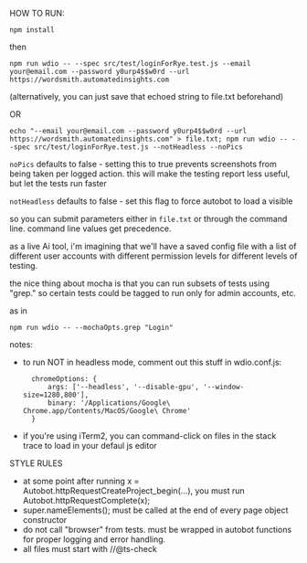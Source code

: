 HOW TO RUN:


``npm install``

then


``npm run wdio -- --spec src/test/loginForRye.test.js --email your@email.com --password y0urp4$$w0rd --url https://wordsmith.automatedinsights.com``



(alternatively, you can just save that echoed string to file.txt beforehand)

OR


``echo "--email your@email.com --password y0urp4$$w0rd --url https://wordsmith.automatedinsights.com" > file.txt; npm run wdio -- --spec src/test/loginForRye.test.js --notHeadless --noPics``

``noPics`` defaults to false - setting this to true prevents screenshots from being taken per logged action.  this will make the testing report less useful, but let the tests run faster

``notHeadless`` defaults to false - set this flag to force autobot to load a visible

so you can submit parameters either in ``file.txt`` or through the command line.  command line values get precedence. 


as a live Ai tool, i'm imagining that we'll have a saved config file with a list of different user accounts with different permission levels for different levels of testing.

the nice thing about mocha is that you can run subsets of tests using "grep."  so certain tests could be tagged to run only for admin accounts, etc.  

as in 

``npm run wdio -- --mochaOpts.grep "Login"``

notes:

- to run NOT in headless mode, comment out this stuff in wdio.conf.js:

        chromeOptions: {
            args: ['--headless', '--disable-gpu', '--window-size=1280,800'],
            binary: '/Applications/Google\ Chrome.app/Contents/MacOS/Google\ Chrome'
        }

- if you're using iTerm2, you can command-click on files in the stack trace to load in your defaul js editor


STYLE RULES

*  at some point after running x = Autobot.httpRequestCreateProject_begin(...), you must run Autobot.httpRequestComplete(x);
*  super.nameElements(); must be called at the end of every page object constructor
*  do not call "browser" from tests.  must be wrapped in autobot functions for proper logging and error handling.
*  all files must start with //@ts-check

 